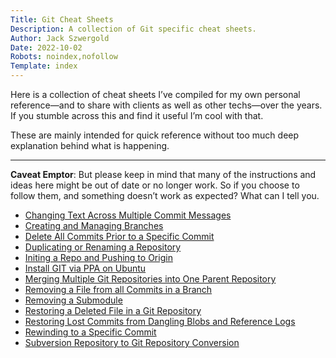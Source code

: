 ```yaml
---
Title: Git Cheat Sheets
Description: A collection of Git specific cheat sheets.
Author: Jack Szwergold
Date: 2022-10-02
Robots: noindex,nofollow
Template: index
---
```


Here is a collection of cheat sheets I’ve compiled for my own personal reference—and to share with clients as well as other techs—over the years. If you stumble across this and find it useful I’m cool with that.

These are mainly intended for quick reference without too much deep explanation behind what is happening.

***

**Caveat Emptor**: But please keep in mind that many of the instructions and ideas here might be out of date or no longer work. So if you choose to follow them, and something doesn’t work as expected? What can I tell you.

- [Changing Text Across Multiple Commit Messages](git/changing_text_across_multiple_commit_messages)
- [Creating and Managing Branches](git/creating_and_managing_branches)
- [Delete All Commits Prior to a Specific Commit](git/delete_all_commits_prior_to_a_specific_commit)
- [Duplicating or Renaming a Repository](git/duplicating_or_renaming_a_repository)
- [Initing a Repo and Pushing to Origin](git/initing_a_repo_and_pushing_to_origin)
- [Install GIT via PPA on Ubuntu](git/install_git_via_ppa_on_ubuntu)
- [Merging Multiple Git Repositories into One Parent Repository](git/merging_multiple_git_repositories_into_one_parent_repository)
- [Removing a File from all Commits in a Branch](git/removing_a_file_from_all_commits_in_a_branch)
- [Removing a Submodule](git/removing_a_submodule)
- [Restoring a Deleted File in a Git Repository](git/restoring_a_deleted_file_in_a_git_repository)
- [Restoring Lost Commits from Dangling Blobs and Reference Logs](git/restoring_lost_commits_from_dangling_blobs_and_reference_logs)
- [Rewinding to a Specific Commit](git/rewinding_to_a_specific_commit)
- [Subversion Repository to Git Repository Conversion](git/subversion_repository_to_git_repository_conversion)
